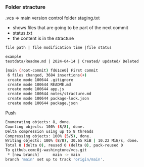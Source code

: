 ### Folder stracture

.vcs => main version control folder
staging.txt

- shows files that are going to be part of the next commit
- status.txt
- the content is in the stracture

```txt
file path | file modification time |file status

example
testdata/Readme.md | 2024-04-14 | Created/ updated/ Deleted
```

```bash
[main (root-commit) fd61ce0] First commit
 6 files changed, 3684 insertions(+)
 create mode 100644 .gitignore
 create mode 100644 README.md
 create mode 100644 app.js
 create mode 100644 notes/stracture.md
 create mode 100644 package-lock.json
 create mode 100644 package.json
```

Push

```bash
Enumerating objects: 8, done.
Counting objects: 100% (8/8), done.
Delta compression using up to 8 threads
Compressing objects: 100% (5/5), done.
Writing objects: 100% (8/8), 30.65 KiB | 10.22 MiB/s, done.
Total 8 (delta 0), reused 0 (delta 0), pack-reused 0
To github.com:Oj-washingtone/vcs.git
 * [new branch]      main -> main
branch 'main' set up to track 'origin/main'.
```
